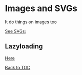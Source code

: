 # Images and SVGs

It do things on images too

[See SVGs](../helpers/svg.md);

## Lazyloading

[Here](../components/lazy.md)

[Back to TOC](../../../readme.md)

